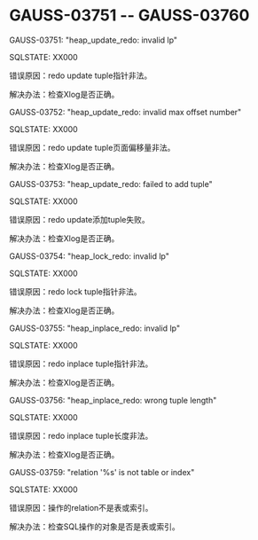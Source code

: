 # GAUSS-03751 -- GAUSS-03760

GAUSS-03751: "heap\_update\_redo: invalid lp"

SQLSTATE: XX000

错误原因：redo update tuple指针非法。

解决办法：检查Xlog是否正确。

GAUSS-03752: "heap\_update\_redo: invalid max offset number"

SQLSTATE: XX000

错误原因：redo update tuple页面偏移量非法。

解决办法：检查Xlog是否正确。

GAUSS-03753: "heap\_update\_redo: failed to add tuple"

SQLSTATE: XX000

错误原因：redo update添加tuple失败。

解决办法：检查Xlog是否正确。

GAUSS-03754: "heap\_lock\_redo: invalid lp"

SQLSTATE: XX000

错误原因：redo lock tuple指针非法。

解决办法：检查Xlog是否正确。

GAUSS-03755: "heap\_inplace\_redo: invalid lp"

SQLSTATE: XX000

错误原因：redo inplace tuple指针非法。

解决办法：检查Xlog是否正确。

GAUSS-03756: "heap\_inplace\_redo: wrong tuple length"

SQLSTATE: XX000

错误原因：redo inplace tuple长度非法。

解决办法：检查Xlog是否正确。

GAUSS-03759: "relation '%s' is not table or index"

SQLSTATE: XX000

错误原因：操作的relation不是表或索引。

解决办法：检查SQL操作的对象是否是表或索引。

